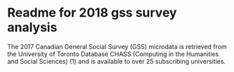 # Readme for 2018 gss survey analysis

The 2017 Canadian General Social Survey (GSS) microdata is retrieved from the University of Toronto Database CHASS (Computing in the Humanities and Social Sciences) (1) and is available to over 25 subscribing universities.

